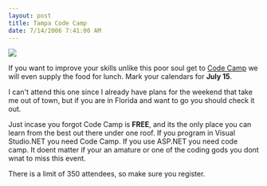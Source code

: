 ```yaml
---
layout: post
title: Tampa Code Camp
date: 7/14/2006 7:41:00 AM
---
```


![](http://gwb.blob.core.windows.net/sdorman/5006/o_Html4Food.gif) 


If you want to improve your skills unlike this poor soul get to [Code Camp](http://www.tampacodecamp.com/) we will even supply the food for lunch. Mark your calendars for <strong>July 15</strong>. 


I can't attend this one since I already have plans for the weekend that take me out of town, but if you are in Florida and want to go you should check it out.

Just incase you forgot Code Camp is <strong>FREE</strong>, and its the only place you can learn from the best out there under one roof. If you program in Visual Studio.NET you need Code Camp. If you use ASP.NET you need code camp. It doent matter if your an amature or one of the coding gods you dont wnat to miss this event.

There is a limit of 350 attendees, so make sure you register.
